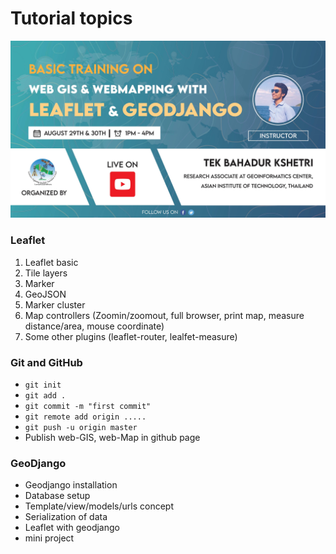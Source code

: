 # Tutorial topics

![leaflet training](./img/webgis_training.jpg)

### Leaflet

1. Leaflet basic
2. Tile layers
3. Marker
4. GeoJSON
5. Marker cluster
6. Map controllers (Zoomin/zoomout, full browser, print map, measure distance/area, mouse coordinate)
7. Some other plugins (leaflet-router, lealfet-measure)

### Git and GitHub

- `git init`
- `git add .`
- `git commit -m "first commit"`
- `git remote add origin .....`
- `git push -u origin master`
- Publish web-GIS, web-Map in github page

### GeoDjango

- Geodjango installation
- Database setup
- Template/view/models/urls concept
- Serialization of data
- Leaflet with geodjango
- mini project
